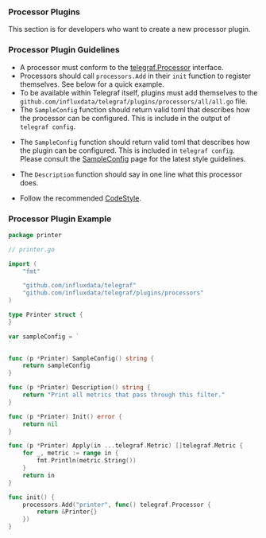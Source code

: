 ### Processor Plugins

This section is for developers who want to create a new processor plugin.

### Processor Plugin Guidelines

* A processor must conform to the [telegraf.Processor][] interface.
* Processors should call `processors.Add` in their `init` function to register
  themselves.  See below for a quick example.
* To be available within Telegraf itself, plugins must add themselves to the
  `github.com/influxdata/telegraf/plugins/processors/all/all.go` file.
* The `SampleConfig` function should return valid toml that describes how the
  processor can be configured. This is include in the output of `telegraf
  config`.
- The `SampleConfig` function should return valid toml that describes how the
  plugin can be configured. This is included in `telegraf config`.  Please
  consult the [SampleConfig][] page for the latest style guidelines.
* The `Description` function should say in one line what this processor does.
- Follow the recommended [CodeStyle][].

### Processor Plugin Example

```go
package printer

// printer.go

import (
	"fmt"

	"github.com/influxdata/telegraf"
	"github.com/influxdata/telegraf/plugins/processors"
)

type Printer struct {
}

var sampleConfig = `
`

func (p *Printer) SampleConfig() string {
	return sampleConfig
}

func (p *Printer) Description() string {
	return "Print all metrics that pass through this filter."
}

func (p *Printer) Init() error {
	return nil
}

func (p *Printer) Apply(in ...telegraf.Metric) []telegraf.Metric {
	for _, metric := range in {
		fmt.Println(metric.String())
	}
	return in
}

func init() {
	processors.Add("printer", func() telegraf.Processor {
		return &Printer{}
	})
}
```

[SampleConfig]: https://github.com/influxdata/telegraf/wiki/SampleConfig
[CodeStyle]: https://github.com/influxdata/telegraf/wiki/CodeStyle
[telegraf.Processor]: https://godoc.org/github.com/influxdata/telegraf#Processor
